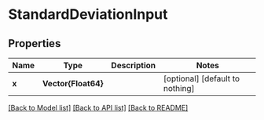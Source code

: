 # StandardDeviationInput


## Properties
Name | Type | Description | Notes
------------ | ------------- | ------------- | -------------
**x** | **Vector{Float64}** |  | [optional] [default to nothing]


[[Back to Model list]](../README.md#models) [[Back to API list]](../README.md#api-endpoints) [[Back to README]](../README.md)


